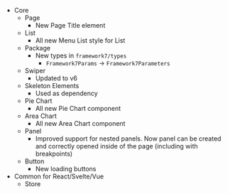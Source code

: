 - Core
  - Page
    - New Page Title element
  - List
    - All new Menu List style for List
  - Package
    - New types in `framework7/types`
      - `Framework7Params` -> `Framework7Parameters`
  - Swiper
    - Updated to v6
  - Skeleton Elements
    - Used as dependency
  - Pie Chart
    - All new Pie Chart component
  - Area Chart
    - All new Area Chart component
  - Panel
    - Improved support for nested panels. Now panel can be created and correctly opened inside of the page (including with breakpoints)
  - Button
    - New loading buttons
- Common for React/Svelte/Vue
  - Store

